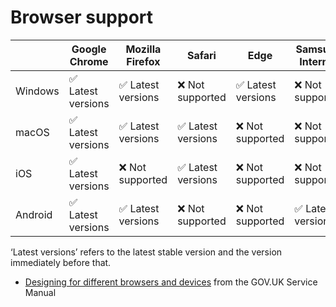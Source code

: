 # Browser support

|         | Google Chrome     | Mozilla Firefox   | Safari            | Edge              | Samsung Internet   |
| ------- | ----------------- | ----------------- | ----------------- | ----------------- | ------------------ |
| Windows | ✅ Latest versions | ✅ Latest versions | ❌ Not supported   | ✅ Latest versions | ❌ Not supported    |
| macOS   | ✅ Latest versions | ✅ Latest versions | ✅ Latest versions | ❌ Not supported   | ❌ Not supported    |
| iOS     | ✅ Latest versions | ❌ Not supported   | ✅ Latest versions | ❌ Not supported   | ❌ Not supported    |
| Android | ✅ Latest versions | ✅ Latest versions | ❌ Not supported   | ❌ Not supported   | ✅ Latest versions  |

‘Latest versions’ refers to the latest stable version and the version immediately before that.

- [Designing for different browsers and devices](https://www.gov.uk/service-manual/technology/designing-for-different-browsers-and-devices) from the GOV.UK Service Manual
